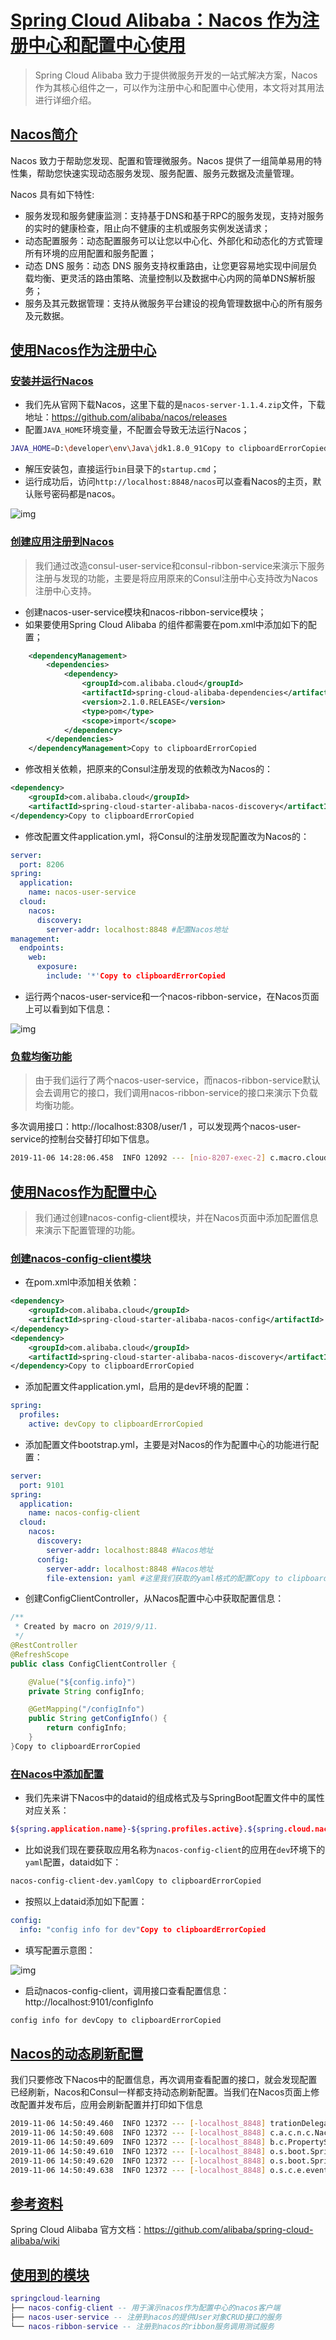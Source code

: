 # [Spring Cloud Alibaba：Nacos 作为注册中心和配置中心使用](http://www.macrozheng.com/#/cloud/nacos?id=spring-cloud-alibaba：nacos-作为注册中心和配置中心使用)

> Spring Cloud Alibaba 致力于提供微服务开发的一站式解决方案，Nacos 作为其核心组件之一，可以作为注册中心和配置中心使用，本文将对其用法进行详细介绍。

## [Nacos简介](http://www.macrozheng.com/#/cloud/nacos?id=nacos简介)

Nacos 致力于帮助您发现、配置和管理微服务。Nacos 提供了一组简单易用的特性集，帮助您快速实现动态服务发现、服务配置、服务元数据及流量管理。

Nacos 具有如下特性:

- 服务发现和服务健康监测：支持基于DNS和基于RPC的服务发现，支持对服务的实时的健康检查，阻止向不健康的主机或服务实例发送请求；
- 动态配置服务：动态配置服务可以让您以中心化、外部化和动态化的方式管理所有环境的应用配置和服务配置；
- 动态 DNS 服务：动态 DNS 服务支持权重路由，让您更容易地实现中间层负载均衡、更灵活的路由策略、流量控制以及数据中心内网的简单DNS解析服务；
- 服务及其元数据管理：支持从微服务平台建设的视角管理数据中心的所有服务及元数据。

## [使用Nacos作为注册中心](http://www.macrozheng.com/#/cloud/nacos?id=使用nacos作为注册中心)

### [安装并运行Nacos](http://www.macrozheng.com/#/cloud/nacos?id=安装并运行nacos)

- 我们先从官网下载Nacos，这里下载的是`nacos-server-1.1.4.zip`文件，下载地址：https://github.com/alibaba/nacos/releases
- 配置`JAVA_HOME`环境变量，不配置会导致无法运行Nacos；

```bash
JAVA_HOME=D:\developer\env\Java\jdk1.8.0_91Copy to clipboardErrorCopied
```

- 解压安装包，直接运行`bin`目录下的`startup.cmd`；
- 运行成功后，访问`http://localhost:8848/nacos`可以查看Nacos的主页，默认账号密码都是nacos。

![img](http://www.macrozheng.com/images/spingcloud_nacos_01.png)

### [创建应用注册到Nacos](http://www.macrozheng.com/#/cloud/nacos?id=创建应用注册到nacos)

> 我们通过改造consul-user-service和consul-ribbon-service来演示下服务注册与发现的功能，主要是将应用原来的Consul注册中心支持改为Nacos注册中心支持。

- 创建nacos-user-service模块和nacos-ribbon-service模块；
- 如果要使用Spring Cloud Alibaba 的组件都需要在pom.xml中添加如下的配置；

```xml
    <dependencyManagement>
        <dependencies>
            <dependency>
                <groupId>com.alibaba.cloud</groupId>
                <artifactId>spring-cloud-alibaba-dependencies</artifactId>
                <version>2.1.0.RELEASE</version>
                <type>pom</type>
                <scope>import</scope>
            </dependency>
        </dependencies>
    </dependencyManagement>Copy to clipboardErrorCopied
```

- 修改相关依赖，把原来的Consul注册发现的依赖改为Nacos的：

```xml
<dependency>
    <groupId>com.alibaba.cloud</groupId>
    <artifactId>spring-cloud-starter-alibaba-nacos-discovery</artifactId>
</dependency>Copy to clipboardErrorCopied
```

- 修改配置文件application.yml，将Consul的注册发现配置改为Nacos的：

```yaml
server:
  port: 8206
spring:
  application:
    name: nacos-user-service
  cloud:
    nacos:
      discovery:
        server-addr: localhost:8848 #配置Nacos地址
management:
  endpoints:
    web:
      exposure:
        include: '*'Copy to clipboardErrorCopied
```

- 运行两个nacos-user-service和一个nacos-ribbon-service，在Nacos页面上可以看到如下信息：

![img](http://www.macrozheng.com/images/spingcloud_nacos_02.png)

### [负载均衡功能](http://www.macrozheng.com/#/cloud/nacos?id=负载均衡功能)

> 由于我们运行了两个nacos-user-service，而nacos-ribbon-service默认会去调用它的接口，我们调用nacos-ribbon-service的接口来演示下负载均衡功能。

多次调用接口：http://localhost:8308/user/1 ，可以发现两个nacos-user-service的控制台交替打印如下信息。

```bash
2019-11-06 14:28:06.458  INFO 12092 --- [nio-8207-exec-2] c.macro.cloud.controller.UserController  : 根据id获取用户信息，用户名称为：macroCopy to clipboardErrorCopied
```

## [使用Nacos作为配置中心](http://www.macrozheng.com/#/cloud/nacos?id=使用nacos作为配置中心)

> 我们通过创建nacos-config-client模块，并在Nacos页面中添加配置信息来演示下配置管理的功能。

### [创建nacos-config-client模块](http://www.macrozheng.com/#/cloud/nacos?id=创建nacos-config-client模块)

- 在pom.xml中添加相关依赖：

```xml
<dependency>
    <groupId>com.alibaba.cloud</groupId>
    <artifactId>spring-cloud-starter-alibaba-nacos-config</artifactId>
</dependency>
<dependency>
    <groupId>com.alibaba.cloud</groupId>
    <artifactId>spring-cloud-starter-alibaba-nacos-discovery</artifactId>
</dependency>Copy to clipboardErrorCopied
```

- 添加配置文件application.yml，启用的是dev环境的配置：

```yaml
spring:
  profiles:
    active: devCopy to clipboardErrorCopied
```

- 添加配置文件bootstrap.yml，主要是对Nacos的作为配置中心的功能进行配置：

```yaml
server:
  port: 9101
spring:
  application:
    name: nacos-config-client
  cloud:
    nacos:
      discovery:
        server-addr: localhost:8848 #Nacos地址
      config:
        server-addr: localhost:8848 #Nacos地址
        file-extension: yaml #这里我们获取的yaml格式的配置Copy to clipboardErrorCopied
```

- 创建ConfigClientController，从Nacos配置中心中获取配置信息：

```java
/**
 * Created by macro on 2019/9/11.
 */
@RestController
@RefreshScope
public class ConfigClientController {

    @Value("${config.info}")
    private String configInfo;

    @GetMapping("/configInfo")
    public String getConfigInfo() {
        return configInfo;
    }
}Copy to clipboardErrorCopied
```

### [在Nacos中添加配置](http://www.macrozheng.com/#/cloud/nacos?id=在nacos中添加配置)

- 我们先来讲下Nacos中的dataid的组成格式及与SpringBoot配置文件中的属性对应关系：

```bash
${spring.application.name}-${spring.profiles.active}.${spring.cloud.nacos.config.file-extension}Copy to clipboardErrorCopied
```

- 比如说我们现在要获取应用名称为`nacos-config-client`的应用在`dev`环境下的`yaml`配置，dataid如下：

```bash
nacos-config-client-dev.yamlCopy to clipboardErrorCopied
```

- 按照以上dataid添加如下配置：

```yaml
config:
  info: "config info for dev"Copy to clipboardErrorCopied
```

- 填写配置示意图：

![img](http://www.macrozheng.com/images/spingcloud_nacos_03.png)

- 启动nacos-config-client，调用接口查看配置信息：http://localhost:9101/configInfo

```bash
config info for devCopy to clipboardErrorCopied
```

## [Nacos的动态刷新配置](http://www.macrozheng.com/#/cloud/nacos?id=nacos的动态刷新配置)

我们只要修改下Nacos中的配置信息，再次调用查看配置的接口，就会发现配置已经刷新，Nacos和Consul一样都支持动态刷新配置。当我们在Nacos页面上修改配置并发布后，应用会刷新配置并打印如下信息

```bash
2019-11-06 14:50:49.460  INFO 12372 --- [-localhost_8848] trationDelegate$BeanPostProcessorChecker : Bean 'org.springframework.cloud.autoconfigure.ConfigurationPropertiesRebinderAutoConfiguration' of type [org.springframework.cloud.autoconfigure.ConfigurationPropertiesRebinderAutoConfiguration$$EnhancerBySpringCGLIB$$ec395f8e] is not eligible for getting processed by all BeanPostProcessors (for example: not eligible for auto-proxying)
2019-11-06 14:50:49.608  INFO 12372 --- [-localhost_8848] c.a.c.n.c.NacosPropertySourceBuilder     : Loading nacos data, dataId: 'nacos-config-client-dev.yaml', group: 'DEFAULT_GROUP'
2019-11-06 14:50:49.609  INFO 12372 --- [-localhost_8848] b.c.PropertySourceBootstrapConfiguration : Located property source: CompositePropertySource {name='NACOS', propertySources=[NacosPropertySource {name='nacos-config-client-dev.yaml'}, NacosPropertySource {name='nacos-config-client.yaml'}]}
2019-11-06 14:50:49.610  INFO 12372 --- [-localhost_8848] o.s.boot.SpringApplication               : The following profiles are active: dev
2019-11-06 14:50:49.620  INFO 12372 --- [-localhost_8848] o.s.boot.SpringApplication               : Started application in 0.328 seconds (JVM running for 172.085)
2019-11-06 14:50:49.638  INFO 12372 --- [-localhost_8848] o.s.c.e.event.RefreshEventListener       : Refresh keys changed: [config.info]Copy to clipboardErrorCopied
```

## [参考资料](http://www.macrozheng.com/#/cloud/nacos?id=参考资料)

Spring Cloud Alibaba 官方文档：https://github.com/alibaba/spring-cloud-alibaba/wiki

## [使用到的模块](http://www.macrozheng.com/#/cloud/nacos?id=使用到的模块)

```lua
springcloud-learning
├── nacos-config-client -- 用于演示nacos作为配置中心的nacos客户端
├── nacos-user-service -- 注册到nacos的提供User对象CRUD接口的服务
└── nacos-ribbon-service -- 注册到nacos的ribbon服务调用测试服务
```
